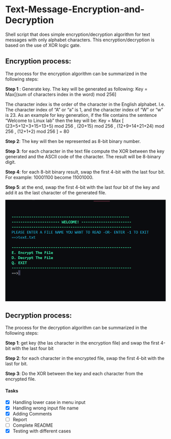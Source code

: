 # Text-Message-Encryption-and-Decryption
Shell script that does simple encryption/decryption algorithm for text messages  with only alphabet characters. This encryption/decryption is based on the use of XOR logic gate.

## Encryption process:
The process for the encryption algorithm can be summarized in the following steps:

**Step 1** : Generate key. The key will be generated as following:
Key = Max[(sum of characters index in the word) mod 256]

The character index is the order of the character in the English alphabet. I.e. The character index of “A” or “a” 
is 1, and the character index of “W” or “w” is 23. As an example for key generation, if the file contains the 
sentence “Welcome to Linux lab” then the key will be:
Key = Max [ (23+5+12+3+15+13+5) mod 256 , (20+15) mod 256 , (12+9+14+21+24) mod 256 , (12+1+2) mod 
256 ] = 80


**Step 2**: The key will then be represented as 8-bit binary number.

**Step 3**: for each character in the text file compute the XOR between the key generated and the ASCII code of 
the character. The result will be 8-binary digit.

**Step 4**: for each 8-bit binary result, swap the first 4-bit with the last four bit. For example: 10001100 become 
11001000.

**Step 5**: at the end, swap the first 4-bit with the last four bit of the key and add it as the last character of the 
generated file.

![](images/1.png)

## Decryption process:
The process for the decryption algorithm can be summarized in the following steps:

**Step 1**: get key (the las character in the encryption file) and swap the first 4-bit with the last four bit

**Step 2**: for each character in the encrypted file, swap the first 4-bit with the last for bit.

**Step 3**: Do the XOR between the key and each character from the encrypted file.




#### Tasks
- [x] Handling lower case in menu input
- [x] Handling wrong input file name
- [x] Adding Comments
- [ ] Report
- [ ] Complete README
- [x] Testing with different cases 
